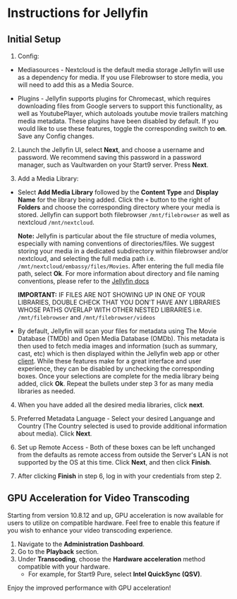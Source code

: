 # Instructions for Jellyfin

## Initial Setup

1. Config:

- Mediasources - Nextcloud is the default media storage Jellyfin will use as a dependency for media. If you use Filebrowser to store media, you will need to add this as a Media Source.

- Plugins - Jellyfin supports plugins for Chromecast, which requires downloading files from Google servers to support this functionality, as well as YoutubePlayer, which autoloads youtube movie trailers matching media metadata. These plugins have been disabled by default. If you would like to use these features, toggle the corresponding switch to **on**. Save any Config changes.

2. Launch the Jellyfin UI, select **Next**, and choose a username and password. We recommend saving this password in a password manager, such as Vaultwarden on your Start9 server. Press **Next**.

3. Add a Media Library:

- Select **Add Media Library** followed by the **Content Type** and **Display Name** for the library being added. Click the `+` button to the right of **Folders** and choose the corresponding directory where your media is stored. Jellyfin can support both filebrowser `/mnt/filebrowser` as well as nextcloud `/mnt/nextcloud`.

  **Note:** Jellyfin is particular about the file structure of media volumes, especially with naming conventions of directories/files. We suggest storing your media in a dedicated subdirectory within filebrowser and/or nextcloud, and selecting the full media path i.e. `/mnt/nextcloud/embassy/files/Movies`. After entering the full media file path, select **Ok**. For more information about directory and file naming conventions, please refer to the [Jellyfin docs](https://jellyfin.org/docs/general/server/media/shows)

  **IMPORTANT:** IF FILES ARE NOT SHOWING UP IN ONE OF YOUR LIBRARIES, DOUBLE CHECK THAT YOU DON'T HAVE ANY LIBRARIES WHOSE PATHS OVERLAP WITH OTHER NESTED LIBRARIES i.e. `/mnt/filebrowser` and `/mnt/filebrowser/videos`

- By default, Jellyfin will scan your files for metadata using The Movie Database (TMDb) and Open Media Database (OMDb). This metadata is then used to fetch media images and information (such as summary, cast, etc) which is then displayed within the Jellyfin web app or other [client](https://jellyfin.org/downloads/clients). While these features make for a great interface and user experience, they can be disabled by unchecking the corresponding boxes. Once your selections are complete for the media library being added, click **Ok**. Repeat the bullets under step 3 for as many media libraries as needed.

4. When you have added all the desired media libraries, click **next**.

5. Preferred Metadata Language - Select your desired Languange and Country (The Country selected is used to provide additional information about media). Click **Next**.

6. Set up Remote Access - Both of these boxes can be left unchanged from the defaults as remote access from outside the Server's LAN is not supported by the OS at this time. Click **Next**, and then click **Finish**.

7. After clicking **Finish** in step 6, log in with your credentials from step 2.

## GPU Acceleration for Video Transcoding

Starting from version 10.8.12 and up, GPU acceleration is now available for users to utilize on compatible hardware. Feel free to enable this feature if you wish to enhance your video transcoding experience.

1. Navigate to the **Administration Dashboard**.
2. Go to the **Playback** section.
3. Under **Transcoding**, choose the **Hardware acceleration** method compatible with your hardware.
   - For example, for Start9 Pure, select **Intel QuickSync (QSV)**.

Enjoy the improved performance with GPU acceleration!
